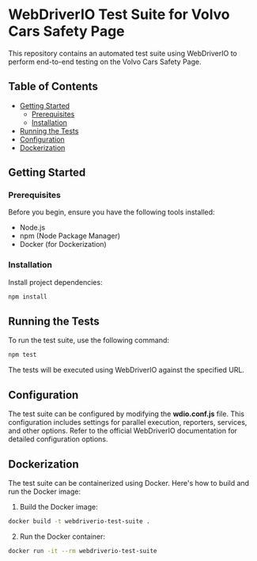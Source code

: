 # WebDriverIO Test Suite for Volvo Cars Safety Page

This repository contains an automated test suite using WebDriverIO to perform end-to-end testing on the Volvo Cars Safety Page.

## Table of Contents

- [Getting Started](#getting-started)
  - [Prerequisites](#prerequisites)
  - [Installation](#installation)
- [Running the Tests](#running-the-tests)
- [Configuration](#configuration)
- [Dockerization](#dockerization)

## Getting Started

### Prerequisites

Before you begin, ensure you have the following tools installed:

- Node.js
- npm (Node Package Manager)
- Docker (for Dockerization)

### Installation

Install project dependencies:

```bash
npm install
```

## Running the Tests

To run the test suite, use the following command:

```bash
npm test
```

The tests will be executed using WebDriverIO against the specified URL.

## Configuration

The test suite can be configured by modifying the **wdio.conf.js** file. This configuration includes settings for parallel execution, reporters, services, and other options. Refer to the official WebDriverIO documentation for detailed configuration options.

## Dockerization

The test suite can be containerized using Docker. Here's how to build and run the Docker image:

1. Build the Docker image:

```bash
docker build -t webdriverio-test-suite .
```

2. Run the Docker container:

```bash
docker run -it --rm webdriverio-test-suite
```
